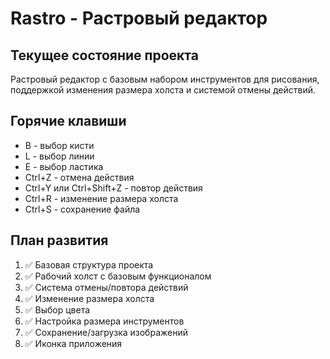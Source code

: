 # Rastro - Растровый редактор

## Текущее состояние проекта
Растровый редактор с базовым набором инструментов для рисования, поддержкой изменения размера холста и системой отмены действий. 

## Горячие клавиши
- B - выбор кисти
- L - выбор линии
- E - выбор ластика
- Ctrl+Z - отмена действия
- Ctrl+Y или Ctrl+Shift+Z - повтор действия
- Ctrl+R - изменение размера холста
- Ctrl+S - сохранение файла

## План развития
1. ✅ Базовая структура проекта
2. ✅ Рабочий холст с базовым функционалом
3. ✅ Система отмены/повтора действий
4. ✅ Изменение размера холста
5. ✅ Выбор цвета
6. ✅ Настройка размера инструментов
7. ✅ Сохранение/загрузка изображений
8. ✅ Иконка приложения


